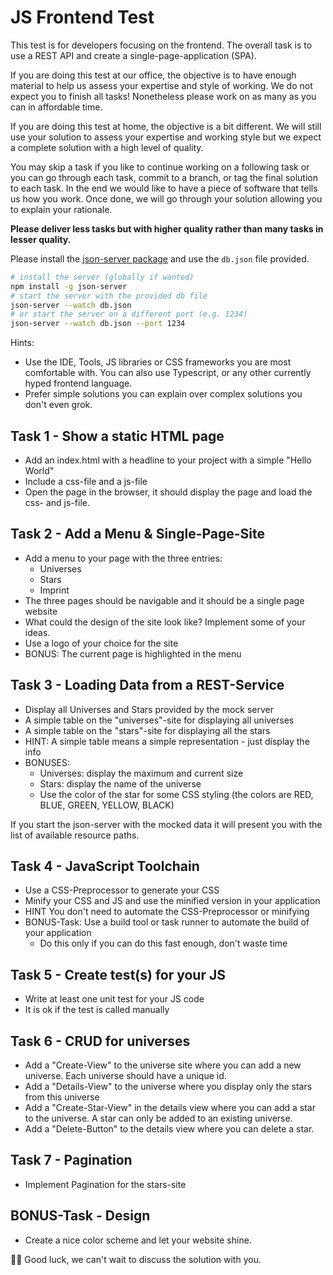 # JS Frontend Test

This test is for developers focusing on the frontend.
The overall task is to use a REST API and create a single-page-application (SPA).

If you are doing this test at our office, the objective is to have enough material to help us assess your expertise and style of working. We do not expect you to finish all tasks! Nonetheless please work on as many as you can in affordable time.

If you are doing this test at home, the objective is a bit different. We will still use your solution to assess your expertise and working style but we expect a complete solution with a high level of quality.

You may skip a task if you like to continue working on a following task or you can go through
each task, commit to a branch, or tag the final solution to each task. In the end we would like to have a piece of software that tells us how you work. Once done, we will go through your solution allowing you to explain your rationale.

__Please deliver less tasks but with higher quality rather than many tasks in lesser quality.__

Please install the [json-server package](https://www.npmjs.com/package/json-server) and use the ```db.json``` file provided. 
 
```bash
# install the server (globally if wanted)
npm install -g json-server
# start the server with the provided db file
json-server --watch db.json
# or start the server on a different port (e.g. 1234)
json-server --watch db.json --port 1234
```

Hints:

   * Use the IDE, Tools, JS libraries or CSS frameworks you are most comfortable with. You can also use Typescript, or any other currently hyped frontend language.
   * Prefer simple solutions you can explain over complex solutions you don't even grok.


## Task 1 - Show a static HTML page

   * Add an index.html with a headline to your project with a simple "Hello World"
   * Include a css-file and a js-file
   * Open the page in the browser, it should display the page and load the css- and js-file.


## Task 2 - Add a Menu & Single-Page-Site

   * Add a menu to your page with the three entries:
      * Universes
      * Stars
      * Imprint
   * The three pages should be navigable and it should be a single page website
   * What could the design of the site look like? Implement some of your ideas.
   * Use a logo of your choice for the site 
   * BONUS: The current page is highlighted in the menu


## Task 3 - Loading Data from a REST-Service

   * Display all Universes and Stars provided by the mock server 
   * A simple table on the "universes"-site for displaying all universes
   * A simple table on the "stars"-site for displaying all the stars
   * HINT: A simple table means a simple representation - just display the info
   * BONUSES:
      * Universes: display the maximum and current size
      * Stars: display the name of the universe
      * Use the color of the star for some CSS styling (the colors are RED, BLUE, GREEN, YELLOW, BLACK)

If you start the json-server with the mocked data it will present you with the list of available resource paths.


## Task 4 - JavaScript Toolchain

   * Use a CSS-Preprocessor to generate your CSS
   * Minify your CSS and JS and use the minified version in your application
   * HINT You don't need to automate the CSS-Preprocessor or minifying
   * BONUS-Task: Use a build tool or task runner to automate the build of your application
      * Do this only if you can do this fast enough, don't waste time


## Task 5 - Create test(s) for your JS

   * Write at least one unit test for your JS code
   * It is ok if the test is called manually


## Task 6 - CRUD for universes

   * Add a "Create-View" to the universe site where you can add a new universe. Each universe should have a unique id. 
   * Add a "Details-View" to the universe where you display only the stars from this universe
   * Add a "Create-Star-View" in the details view where you can add a star to the universe. A star can only be added to an existing universe.
   * Add a "Delete-Button" to the details view where you can delete a star.


## Task 7 - Pagination

   * Implement Pagination for the stars-site


## BONUS-Task - Design

   * Create a nice color scheme and let your website shine.


🤞🏽 Good luck, we can't wait to discuss the solution with you.

